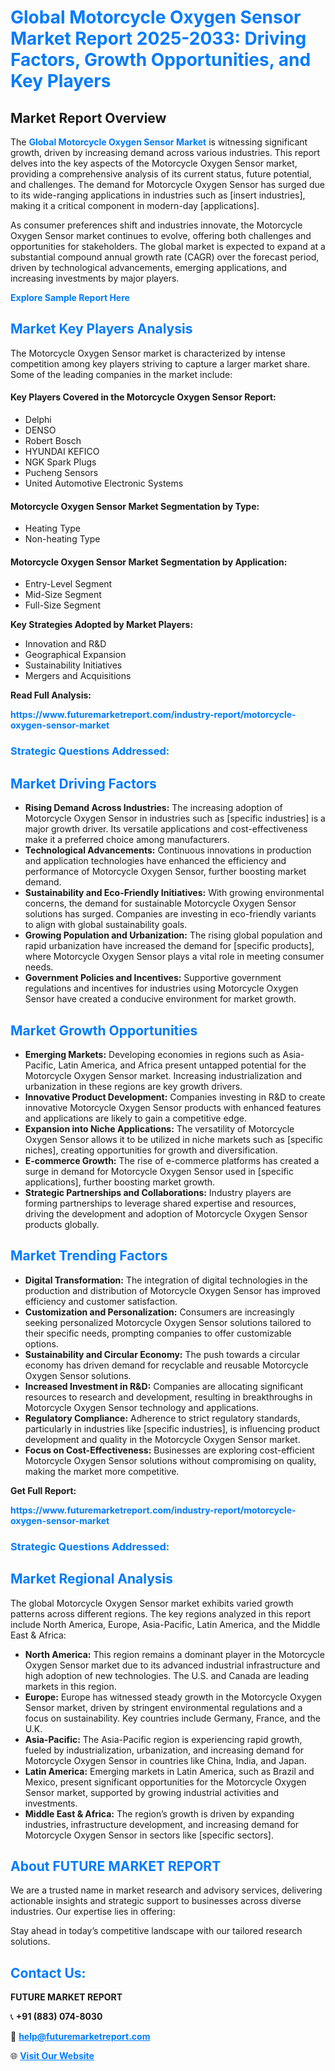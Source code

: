 <h1 style="color: #007BFF;">Global Motorcycle Oxygen Sensor Market Report 2025-2033: Driving Factors, Growth Opportunities, and Key Players</h1>

<section id="overview">
<h2>Market Report Overview</h2>
<p>The <a href="https://www.futuremarketreport.com/industry-report/motorcycle-oxygen-sensor-market" style="color: #007BFF; text-decoration: none;"><strong>Global Motorcycle Oxygen Sensor Market</strong></a> is witnessing significant growth, driven by increasing demand across various industries. This report delves into the key aspects of the Motorcycle Oxygen Sensor market, providing a comprehensive analysis of its current status, future potential, and challenges. The demand for Motorcycle Oxygen Sensor has surged due to its wide-ranging applications in industries such as [insert industries], making it a critical component in modern-day [applications].</p>
<p>As consumer preferences shift and industries innovate, the Motorcycle Oxygen Sensor market continues to evolve, offering both challenges and opportunities for stakeholders. The global market is expected to expand at a substantial compound annual growth rate (CAGR) over the forecast period, driven by technological advancements, emerging applications, and increasing investments by major players.</p>
</section>

<section id="overview">
<p><a href="https://www.futuremarketreport.com/request-sample/reportId=104646" style="color: #007BFF; text-decoration: none;"><strong>Explore Sample Report Here</strong></a></p>
</section>

<section id="key-players">
<h2 style="color: #007BFF;">Market Key Players Analysis</h2>
<p>The Motorcycle Oxygen Sensor market is characterized by intense competition among key players striving to capture a larger market share. Some of the leading companies in the market include:</p>
<h4>Key Players Covered in the Motorcycle Oxygen Sensor Report:</h4>
<ul><li>Delphi</li><li>DENSO</li><li>Robert Bosch</li><li>HYUNDAI KEFICO</li><li>NGK Spark Plugs</li><li>Pucheng Sensors</li><li>United Automotive Electronic Systems</li></ul>
<h4>Motorcycle Oxygen Sensor Market Segmentation by Type:</h4>
<ul><li>Heating Type</li><li>Non-heating Type</li></ul>

<h4>Motorcycle Oxygen Sensor Market Segmentation by Application:</h4>
<ul><li>Entry-Level Segment</li><li>Mid-Size Segment</li><li>Full-Size Segment</li></ul>
<p><strong>Key Strategies Adopted by Market Players:</strong></p>
<ul>
<li>Innovation and R&D</li>
<li>Geographical Expansion</li>
<li>Sustainability Initiatives</li>
<li>Mergers and Acquisitions</li>
</ul>
</section>

<section>
<p><strong>Read Full Analysis: </strong></p><a href="https://www.futuremarketreport.com/industry-report/motorcycle-oxygen-sensor-market" style="color: #007BFF; text-decoration: none;"><strong>https://www.futuremarketreport.com/industry-report/motorcycle-oxygen-sensor-market</strong></a>
<h3 style="color: #007BFF;">Strategic Questions Addressed:</h3>
</section>

<section id="driving-factors">
<h2 style="color: #007BFF;">Market Driving Factors</h2>
<ul>
<li><strong>Rising Demand Across Industries:</strong> The increasing adoption of Motorcycle Oxygen Sensor in industries such as [specific industries] is a major growth driver. Its versatile applications and cost-effectiveness make it a preferred choice among manufacturers.</li>
<li><strong>Technological Advancements:</strong> Continuous innovations in production and application technologies have enhanced the efficiency and performance of Motorcycle Oxygen Sensor, further boosting market demand.</li>
<li><strong>Sustainability and Eco-Friendly Initiatives:</strong> With growing environmental concerns, the demand for sustainable Motorcycle Oxygen Sensor solutions has surged. Companies are investing in eco-friendly variants to align with global sustainability goals.</li>
<li><strong>Growing Population and Urbanization:</strong> The rising global population and rapid urbanization have increased the demand for [specific products], where Motorcycle Oxygen Sensor plays a vital role in meeting consumer needs.</li>
<li><strong>Government Policies and Incentives:</strong> Supportive government regulations and incentives for industries using Motorcycle Oxygen Sensor have created a conducive environment for market growth.</li>
</ul>
</section>

<section id="growth-opportunities">
<h2 style="color: #007BFF;">Market Growth Opportunities</h2>
<ul>
<li><strong>Emerging Markets:</strong> Developing economies in regions such as Asia-Pacific, Latin America, and Africa present untapped potential for the Motorcycle Oxygen Sensor market. Increasing industrialization and urbanization in these regions are key growth drivers.</li>
<li><strong>Innovative Product Development:</strong> Companies investing in R&D to create innovative Motorcycle Oxygen Sensor products with enhanced features and applications are likely to gain a competitive edge.</li>
<li><strong>Expansion into Niche Applications:</strong> The versatility of Motorcycle Oxygen Sensor allows it to be utilized in niche markets such as [specific niches], creating opportunities for growth and diversification.</li>
<li><strong>E-commerce Growth:</strong> The rise of e-commerce platforms has created a surge in demand for Motorcycle Oxygen Sensor used in [specific applications], further boosting market growth.</li>
<li><strong>Strategic Partnerships and Collaborations:</strong> Industry players are forming partnerships to leverage shared expertise and resources, driving the development and adoption of Motorcycle Oxygen Sensor products globally.</li>
</ul>
</section>

<section id="trending-factors">
<h2 style="color: #007BFF;">Market Trending Factors</h2>
<ul>
<li><strong>Digital Transformation:</strong> The integration of digital technologies in the production and distribution of Motorcycle Oxygen Sensor has improved efficiency and customer satisfaction.</li>
<li><strong>Customization and Personalization:</strong> Consumers are increasingly seeking personalized Motorcycle Oxygen Sensor solutions tailored to their specific needs, prompting companies to offer customizable options.</li>
<li><strong>Sustainability and Circular Economy:</strong> The push towards a circular economy has driven demand for recyclable and reusable Motorcycle Oxygen Sensor solutions.</li>
<li><strong>Increased Investment in R&D:</strong> Companies are allocating significant resources to research and development, resulting in breakthroughs in Motorcycle Oxygen Sensor technology and applications.</li>
<li><strong>Regulatory Compliance:</strong> Adherence to strict regulatory standards, particularly in industries like [specific industries], is influencing product development and quality in the Motorcycle Oxygen Sensor market.</li>
<li><strong>Focus on Cost-Effectiveness:</strong> Businesses are exploring cost-efficient Motorcycle Oxygen Sensor solutions without compromising on quality, making the market more competitive.</li>
</ul>
</section>

<section>
<p><strong>Get Full Report: </strong></p><a href="https://www.futuremarketreport.com/industry-report/motorcycle-oxygen-sensor-market" style="color: #007BFF; text-decoration: none;"><strong>https://www.futuremarketreport.com/industry-report/motorcycle-oxygen-sensor-market</strong></a>
<h3 style="color: #007BFF;">Strategic Questions Addressed:</h3>
</section>


<section id="regional-analysis">
<h2 style="color: #007BFF;">Market Regional Analysis</h2>
<p>The global Motorcycle Oxygen Sensor market exhibits varied growth patterns across different regions. The key regions analyzed in this report include North America, Europe, Asia-Pacific, Latin America, and the Middle East & Africa:</p>
<ul>
<li><strong>North America:</strong> This region remains a dominant player in the Motorcycle Oxygen Sensor market due to its advanced industrial infrastructure and high adoption of new technologies. The U.S. and Canada are leading markets in this region.</li>
<li><strong>Europe:</strong> Europe has witnessed steady growth in the Motorcycle Oxygen Sensor market, driven by stringent environmental regulations and a focus on sustainability. Key countries include Germany, France, and the U.K.</li>
<li><strong>Asia-Pacific:</strong> The Asia-Pacific region is experiencing rapid growth, fueled by industrialization, urbanization, and increasing demand for Motorcycle Oxygen Sensor in countries like China, India, and Japan.</li>
<li><strong>Latin America:</strong> Emerging markets in Latin America, such as Brazil and Mexico, present significant opportunities for the Motorcycle Oxygen Sensor market, supported by growing industrial activities and investments.</li>
<li><strong>Middle East & Africa:</strong> The region’s growth is driven by expanding industries, infrastructure development, and increasing demand for Motorcycle Oxygen Sensor in sectors like [specific sectors].</li>
</ul>
</section>

<footer>
<h2 style="color: #007BFF;">About FUTURE MARKET REPORT</h2>
<p>We are a trusted name in market research and advisory services, delivering actionable insights and strategic support to businesses across diverse industries. Our expertise lies in offering:</p>

<p>Stay ahead in today’s competitive landscape with our tailored research solutions.</p>

<h2 style="color: #007BFF;">Contact Us:</h2>
<p><strong>FUTURE MARKET REPORT</strong></p>
<p>📞 <strong>+91 (883) 074-8030</strong></p>
<p>📧 <strong><a href="mailto:help@futuremarketreport.com" style="color: #007BFF;">help@futuremarketreport.com</a></strong></p>
<p>🌐 <strong><a href="https://www.futuremarketreport.com/" style="color: #007BFF;">Visit Our Website</a></strong></p>
</footer>